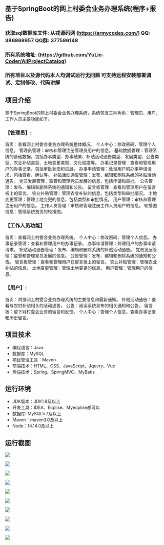 ## 基于SpringBoot的网上村委会业务办理系统(程序+报告)

###  获取sql数据库文件: 从戎源码网 (https://armycodes.com/) QQ: 386869957 QQ群: 377586148
###  所有系统地址: (https://github.com/YuLin-Coder/AllProjectCatalog) 
###  所有项目以及源代码本人均调试运行无问题 可支持远程安装部署调试、定制修改、代码讲解

## 项目介绍
基于SpringBoot的网上村委会业务办理系统，系统包含三种角色：管理员、用户,工作人员主要功能如下。

### 【管理员】:
首页：查看网上村委会业务办理系统整体概况。
个人中心：修改密码、管理个人信息。
管理员管理：审核和管理注册管理员用户的信息。
基础数据管理：管理系统的基础数据，包括办事类型、办事结果、补贴活动通告类型、发展类型、公告类型、农业补贴类型、土地变更类型、文化程度等。
办事记录管理：查看和管理用户的办事记录，包括审批状态和进展。
办事申请管理：处理用户的办事申请请求，包括查看、确认等。
补贴活动通告管理：发布、编辑和删除系统的补贴活动通告。
党员发展管理：监管和管理党员发展的信息，包括申请和审批。
公告管理：发布、编辑和删除系统的通知和公告。
留言板管理：查看和管理用户在留言板上的留言。
农业补贴管理：管理农业补贴的信息，包括类型和审批情况。
土地变更管理：管理土地变更的信息，包括类型和审批情况。
用户管理：审核和管理注册用户的信息。
工作人员管理：审核和管理注册工作人员用户的信息。
轮播图信息：管理系统首页的轮播图。

### 【工作人员功能】
首页：查看网上村委会业务办理系统。
个人中心：修改密码、管理个人信息。
办事记录管理：查看和管理用户的办事记录。
办事申请管理：处理用户的办事申请请求。
补贴活动通告管理：发布、编辑和删除系统的补贴活动通告。
党员发展管理：监管和管理党员发展的信息。
公告管理：发布、编辑和删除系统的通知和公告。
留言板管理：查看和管理用户在留言板上的留言。
农业补贴管理：管理农业补贴的信息。
土地变更管理：管理土地变更的信息。
用户管理：管理用户的信息。

### 【用户】:
首页：浏览网上村委会业务办理系统的主要信息和最新通知。
补贴活动通告：查看与农村补贴相关的活动通告。
公告：阅读系统发布的相关通知和公告。
留言板：留下对村委会业务的留言和反馈。
个人中心：管理个人信息，查看办事记录和历史留言。

## 项目技术
- 编程语言：Java
- 数据库：MySQL
- 项目管理工具：Maven
- 前端技术：HTML、CSS、JavaScript、Jquery、Vue
- 后端技术：Spring、SpringMVC、MyBatis

## 运行环境
- JDK版本：JDK1.8及以上
- 开发工具：IDEA、Ecplise、Myecplise都可以
- 数据库: MySQL5.7及以上
- Maven：maven3.0及以上
- Node：14.14.0及以上

## 运行截图
![](screenshot/1.png)

![](screenshot/2.png)

![](screenshot/3.png)

![](screenshot/4.png)

![](screenshot/5.png)

![](screenshot/6.png)

![](screenshot/7.png)

![](screenshot/8.png)

![](screenshot/9.png)

![](screenshot/10.png)